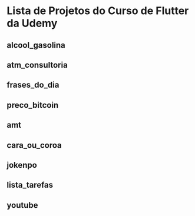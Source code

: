 # Lista de Projetos do Curso de Flutter da Udemy

## alcool_gasolina  

## atm_consultoria  

## frases_do_dia

## preco_bitcoin

## amt

## cara_ou_coroa

## jokenpo

## lista_tarefas

## youtube
